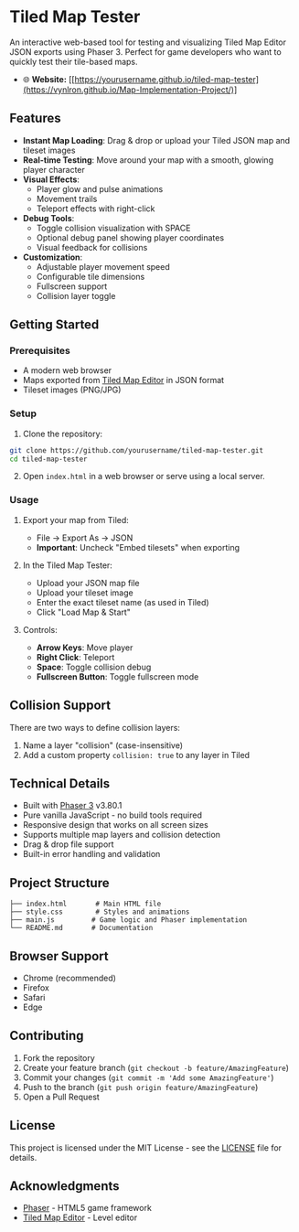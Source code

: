 # Tiled Map Tester

An interactive web-based tool for testing and visualizing Tiled Map Editor JSON exports using Phaser 3. Perfect for game developers who want to quickly test their tile-based maps.

- 🌐 **Website:** [[https://yourusername.github.io/tiled-map-tester](https://vynlron.github.io/Map-Implementation-Project/)]
## Features

- **Instant Map Loading**: Drag & drop or upload your Tiled JSON map and tileset images
- **Real-time Testing**: Move around your map with a smooth, glowing player character
- **Visual Effects**:
  - Player glow and pulse animations
  - Movement trails
  - Teleport effects with right-click
- **Debug Tools**:
  - Toggle collision visualization with SPACE
  - Optional debug panel showing player coordinates
  - Visual feedback for collisions
- **Customization**:
  - Adjustable player movement speed
  - Configurable tile dimensions
  - Fullscreen support
  - Collision layer toggle

## Getting Started

### Prerequisites

- A modern web browser
- Maps exported from [Tiled Map Editor](https://www.mapeditor.org/) in JSON format
- Tileset images (PNG/JPG)

### Setup

1. Clone the repository:
```bash
git clone https://github.com/yourusername/tiled-map-tester.git
cd tiled-map-tester
```

2. Open `index.html` in a web browser or serve using a local server.

### Usage

1. Export your map from Tiled:
   - File → Export As → JSON
   - **Important**: Uncheck "Embed tilesets" when exporting

2. In the Tiled Map Tester:
   - Upload your JSON map file
   - Upload your tileset image
   - Enter the exact tileset name (as used in Tiled)
   - Click "Load Map & Start"

3. Controls:
   - **Arrow Keys**: Move player
   - **Right Click**: Teleport
   - **Space**: Toggle collision debug
   - **Fullscreen Button**: Toggle fullscreen mode

## Collision Support

There are two ways to define collision layers:

1. Name a layer "collision" (case-insensitive)
2. Add a custom property `collision: true` to any layer in Tiled

## Technical Details

- Built with [Phaser 3](https://phaser.io/) v3.80.1
- Pure vanilla JavaScript - no build tools required
- Responsive design that works on all screen sizes
- Supports multiple map layers and collision detection
- Drag & drop file support
- Built-in error handling and validation

## Project Structure

```
├── index.html       # Main HTML file
├── style.css        # Styles and animations
├── main.js         # Game logic and Phaser implementation
└── README.md       # Documentation
```

## Browser Support

- Chrome (recommended)
- Firefox
- Safari
- Edge

## Contributing

1. Fork the repository
2. Create your feature branch (`git checkout -b feature/AmazingFeature`)
3. Commit your changes (`git commit -m 'Add some AmazingFeature'`)
4. Push to the branch (`git push origin feature/AmazingFeature`)
5. Open a Pull Request

## License

This project is licensed under the MIT License - see the [LICENSE](LICENSE) file for details.

## Acknowledgments

- [Phaser](https://phaser.io/) - HTML5 game framework
- [Tiled Map Editor](https://www.mapeditor.org/) - Level editor
